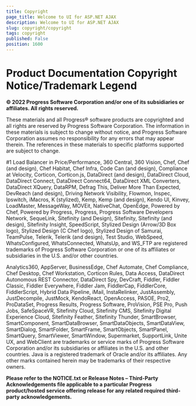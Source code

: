 ```yaml
---
title: Copyright
page_title: Welcome to UI for ASP.NET AJAX
description: Welcome to UI for ASP.NET AJAX
slug: copyright/copyright
tags: copyright
published: False
position: 1600
---
```


# Product Documentation Copyright Notice/Trademark Legend

**© 2022 Progress Software Corporation and/or one of its subsidiaries or affiliates. All rights reserved.**

These materials and all Progress® software products are copyrighted and all rights are reserved by Progress Software Corporation. The information in these materials is subject to change without notice, and Progress Software Corporation assumes no responsibility for any errors that may appear therein. The references in these materials to specific platforms supported are subject to change.

\#1 Load Balancer in Price/Performance, 360 Central, 360 Vision, Chef, Chef (and design), Chef Habitat, Chef Infra, Code Can (and design), Compliance at Velocity, Corticon, Corticon.js, DataDirect (and design), DataDirect Cloud, DataDirect Connect, DataDirect Connect64, DataDirect XML Converters, DataDirect XQuery, DataRPM, Defrag This, Deliver More Than Expected, DevReach (and design), Driving Network Visibility, Flowmon, Inspec, Ipswitch, iMacros, K (stylized), Kemp, Kemp (and design), Kendo UI, Kinvey, LoadMaster, MessageWay, MOVEit, NativeChat, OpenEdge, Powered by Chef, Powered by Progress, Progress, Progress Software Developers Network, SequeLink, Sitefinity (and Design), Sitefinity, Sitefinity (and design), Sitefinity Insight, SpeedScript, Stylized Design (Arrow/3D Box logo), Stylized Design (C Chef logo), Stylized Design of Samurai, TeamPulse, Telerik, Telerik (and design), Test Studio, WebSpeed, WhatsConfigured, WhatsConnected, WhatsUp, and WS_FTP are registered trademarks of Progress Software Corporation or one of its affiliates or subsidiaries in the U.S. and/or other countries.

Analytics360, AppServer, BusinessEdge, Chef Automate, Chef Compliance, Chef Desktop, Chef Workstation, Corticon Rules, Data Access, DataDirect Autonomous REST Connector, DataDirect Spy, DevCraft, Fiddler, Fiddler Classic, Fiddler Everywhere, Fiddler Jam, FiddlerCap, FiddlerCore, FiddlerScript, Hybrid Data Pipeline, iMail, InstaRelinker, JustAssembly, JustDecompile, JustMock, KendoReact, OpenAccess, PASOE, Pro2, ProDataSet, Progress Results, Progress Software, ProVision, PSE Pro, Push Jobs, SafeSpaceVR, Sitefinity Cloud, Sitefinity CMS, Sitefinity Digital Experience Cloud, Sitefinity Feather, Sitefinity Thunder, SmartBrowser, SmartComponent, SmartDataBrowser, SmartDataObjects, SmartDataView, SmartDialog, SmartFolder, SmartFrame, SmartObjects, SmartPanel, SmartQuery, SmartViewer, SmartWindow, Supermarket, SupportLink, Unite UX, and WebClient are trademarks or service marks of Progress Software Corporation and/or its subsidiaries or affiliates in the U.S. and other countries. Java is a registered trademark of Oracle and/or its affiliates. Any other marks contained herein may be trademarks of their respective owners.

**Please refer to the NOTICE.txt or Release Notes – Third-Party Acknowledgements file applicable to a particular Progress product/hosted service offering release for any related required third-party acknowledgements.**
